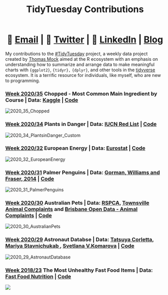 # <div align="center"> <p>TidyTuesday Contributions</p> </br> 📧  [Email](mailto:EricFletcher3@gmail.com) | 💬  [Twitter](https://twitter.com/iamericfletcher) | 👔  [LinkedIn](https://www.linkedin.com/in/iamericfletcher/) | [Blog](https://ericfletcher.netlify.app/)</div>

My contributions to the [#TidyTuesday](https://github.com/rfordatascience/tidytuesday) project, a weekly data project created by [Thomas Mock](https://github.com/jthomasmock) aimed at the R ecosystem with an emphasis on understanding how to summarize and arrange data to make meaningful charts with `{ggplot2}`, `{tidyr},` `{dplyr}`, and other tools in the [tidyverse](https://www.tidyverse.org/) ecosystem. It is a terrific resource for individuals, like myself, who are new to programming. 

### [Week 2020/35](https://github.com/rfordatascience/tidytuesday/blob/master/data/2020/2020-08-25/readme.md) Chopped - Most Common Main Ingredient by Course | Data: [Kaggle](https://www.kaggle.com/jeffreybraun/chopped-10-years-of-episode-data) | [Code](https://github.com/iamericfletcher/TidyTuesday/blob/master/2020/R/2020_35_Chopped.Rmd)
![2020_35_Chopped](https://user-images.githubusercontent.com/64165327/91168544-d07afc00-e6a3-11ea-9198-a95f592239b0.png)

### [Week 2020/34](https://github.com/rfordatascience/tidytuesday/blob/master/data/2020/2020-08-18/readme.md) Plants in Danger | Data: [IUCN Red List](https://github.com/rfordatascience/tidytuesday/blob/master/data/2020/2020-08-18/readme.md) | [Code](https://github.com/iamericfletcher/TidyTuesday/blob/master/2020/R/2020_34_PlantsinDanger.Rmd)
![2020_34_PlantsinDanger_Custom](https://user-images.githubusercontent.com/64165327/90458481-88207480-e0cc-11ea-86af-9345ba309003.png)

### [Week 2020/32](https://github.com/rfordatascience/tidytuesday/blob/master/data/2020/2020-08-04/readme.md) European Energy | Data: [Eurostat](https://ec.europa.eu/eurostat/statistics-explained/index.php/Electricity_generation_statistics_%E2%80%93_first_results) | [Code](https://github.com/iamericfletcher/TidyTuesday/blob/master/2020/R/2020_32_EuropeanEnergy.Rmd)
![2020_32_EuropeanEnergy](https://user-images.githubusercontent.com/64165327/89354647-63b5a880-d687-11ea-89b0-671e4cc37a96.png)

### [Week 2020/31](https://github.com/rfordatascience/tidytuesday/blob/master/data/2020/2020-07-28/readme.md) Palmer Penguins | Data:  [Gorman, Williams and Fraser, 2014](https://github.com/rfordatascience/tidytuesday/blob/master/data/2020/2020-07-28/readme.md) | [Code](https://github.com/iamericfletcher/TidyTuesday/blob/master/2020/R/2020_31_PalmerPenguins.Rmd)
![2020_31_PalmerPenguins](https://user-images.githubusercontent.com/64165327/88607171-8a9f2980-d04c-11ea-9074-1b5263002d56.png)

### [Week 2020/30](https://github.com/rfordatascience/tidytuesday/blob/master/data/2020/2020-07-21/readme.md)  Australian Pets | Data:  [RSPCA](https://www.rspca.org.au/what-we-do/our-role-caring-animals/annual-statistics), [Townsville Animal Complaints](https://data.gov.au/data/dataset/animal-complaints) and [Brisbane Open Data - Animal Complaints](https://www.data.brisbane.qld.gov.au/data/dataset/96bec69c-6170-4ef0-93f1-eda279149b97) | [Code](https://github.com/iamericfletcher/TidyTuesday/blob/master/2020/R/2020_30_AustralianPets.Rmd)
![2020_30_AustralianPets](https://user-images.githubusercontent.com/64165327/88201653-bae26480-cc15-11ea-80d2-e3463320563d.png)

### [Week 2020/29](https://github.com/rfordatascience/tidytuesday/blob/master/data/2020/2020-07-14/readme.md)  Astronaut Databse | Data:  [Tatsuya Corletta](https://www.sciencedirect.com/science/article/abs/pii/S2214552420300444#!), [Mariya Stavnichukab ](https://www.sciencedirect.com/science/article/abs/pii/S2214552420300444#!),  [Svetlana V.Komarova](https://www.sciencedirect.com/science/article/abs/pii/S2214552420300444#!) | [Code](https://github.com/iamericfletcher/TidyTuesday/blob/master/2020/R/2020_29_AstronautDatabase.Rmd)
![2020_29_AstronautDatabase](https://user-images.githubusercontent.com/64165327/88200939-d5680e00-cc14-11ea-955a-f7c1d64206be.png)

### [Week 2018/23](https://github.com/rfordatascience/tidytuesday/tree/master/data/2018/2018-09-04) The Most Unhealthy Fast Food Items | Data: [Fast Food Nutrition](https://github.com/rfordatascience/tidytuesday/tree/master/data/2018/2018-09-04) | [Code](https://github.com/iamericfletcher/TidyTuesday/blob/master/2020/R%20-%20practice/2018_23_FastFoodCalories.Rmd)
![](https://user-images.githubusercontent.com/64165327/89416345-20951d00-d6fb-11ea-8f54-bb7bec6e291c.png)
